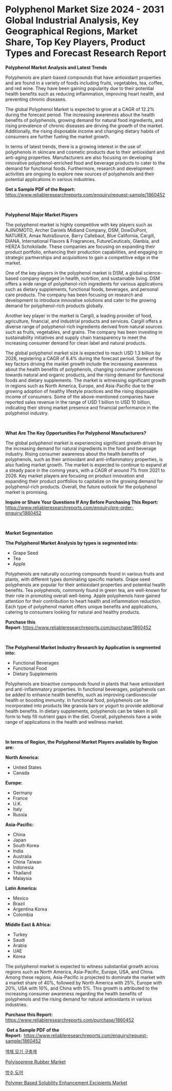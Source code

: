 <p><h1>Polyphenol Market Size 2024 - 2031 Global Industrial Analysis, Key Geographical Regions, Market Share, Top Key Players, Product Types and Forecast Research Report</h1></p><p><strong>Polyphenol Market Analysis and Latest Trends</strong></p>
<p><p>Polyphenols are plant-based compounds that have antioxidant properties and are found in a variety of foods including fruits, vegetables, tea, coffee, and red wine. They have been gaining popularity due to their potential health benefits such as reducing inflammation, improving heart health, and preventing chronic diseases.</p><p>The global Polyphenol Market is expected to grow at a CAGR of 12.2% during the forecast period. The increasing awareness about the health benefits of polyphenols, growing demand for natural food ingredients, and rising prevalence of chronic diseases are driving the growth of the market. Additionally, the rising disposable income and changing dietary habits of consumers are further fueling the market growth.</p><p>In terms of latest trends, there is a growing interest in the use of polyphenols in skincare and cosmetic products due to their antioxidant and anti-aging properties. Manufacturers are also focusing on developing innovative polyphenol-enriched food and beverage products to cater to the demand for functional foods. Furthermore, research and development activities are ongoing to explore new sources of polyphenols and their potential applications in various industries.</p></p>
<p><strong>Get a Sample PDF of the Report:&nbsp;</strong> <a href="https://www.reliableresearchreports.com/enquiry/request-sample/1860452">https://www.reliableresearchreports.com/enquiry/request-sample/1860452</a></p>
<p>&nbsp;</p>
<p><strong>Polyphenol Major Market Players</strong></p>
<p><p>The polyphenol market is highly competitive with key players such as AJINOMOTO, Archer Daniels Midland Company, DSM, DowDuPont, NATUREX, Amax NutraSource, Barry Callebaut, Blue California, Cargill, DIANA, International Flavors & Fragrances, FutureCeuticals, Glanbia, and HERZA Schokolade. These companies are focusing on expanding their product portfolio, enhancing their production capabilities, and engaging in strategic partnerships and acquisitions to gain a competitive edge in the market.</p><p>One of the key players in the polyphenol market is DSM, a global science-based company engaged in health, nutrition, and sustainable living. DSM offers a wide range of polyphenol-rich ingredients for various applications such as dietary supplements, functional foods, beverages, and personal care products. The company has been focusing on research and development to introduce innovative solutions and cater to the growing demand for polyphenol-rich products globally.</p><p>Another key player in the market is Cargill, a leading provider of food, agriculture, financial, and industrial products and services. Cargill offers a diverse range of polyphenol-rich ingredients derived from natural sources such as fruits, vegetables, and grains. The company has been investing in sustainability initiatives and supply chain transparency to meet the increasing consumer demand for clean label and natural products.</p><p>The global polyphenol market size is expected to reach USD 1.3 billion by 2026, registering a CAGR of 8.4% during the forecast period. Some of the key factors driving the market growth include the increasing awareness about the health benefits of polyphenols, changing consumer preferences towards natural and organic products, and the rising demand for functional foods and dietary supplements. The market is witnessing significant growth in regions such as North America, Europe, and Asia-Pacific due to the growing adoption of healthy lifestyle practices and the rising disposable income of consumers. Some of the above-mentioned companies have reported sales revenue in the range of USD 1 billion to USD 10 billion, indicating their strong market presence and financial performance in the polyphenol industry.</p></p>
<p>&nbsp;</p>
<p><strong>What Are The Key Opportunities For Polyphenol Manufacturers?</strong></p>
<p><p>The global polyphenol market is experiencing significant growth driven by the increasing demand for natural ingredients in the food and beverage industry. Rising consumer awareness about the health benefits of polyphenols, such as their antioxidant and anti-inflammatory properties, is also fueling market growth. The market is expected to continue to expand at a steady pace in the coming years, with a CAGR of around 7% from 2021 to 2026. Key market players are focusing on product innovation and expanding their product portfolios to capitalize on the growing demand for polyphenol-rich products. Overall, the future outlook for the polyphenol market is promising.</p></p>
<p><strong>Inquire or Share Your Questions If Any Before Purchasing This Report:</strong> <a href="https://www.reliableresearchreports.com/enquiry/pre-order-enquiry/1860452">https://www.reliableresearchreports.com/enquiry/pre-order-enquiry/1860452</a></p>
<p>&nbsp;</p>
<p><strong>Market Segmentation</strong></p>
<p><strong>The Polyphenol Market Analysis by types is segmented into:</strong></p>
<p><ul><li>Grape Seed</li><li>Tea</li><li>Apple</li></ul></p>
<p><p>Polyphenols are naturally occurring compounds found in various fruits and plants, with different types dominating specific markets. Grape seed polyphenols are popular for their antioxidant properties and potential health benefits. Tea polyphenols, commonly found in green tea, are well-known for their role in promoting overall well-being. Apple polyphenols have gained attention for their contribution to heart health and inflammation reduction. Each type of polyphenol market offers unique benefits and applications, catering to consumers looking for natural and healthy products.</p></p>
<p><strong>Purchase this Report:&nbsp;</strong><a href="https://www.reliableresearchreports.com/purchase/1860452">https://www.reliableresearchreports.com/purchase/1860452</a></p>
<p>&nbsp;</p>
<p><strong>The Polyphenol Market Industry Research by Application is segmented into:</strong></p>
<p><ul><li>Functional Beverages</li><li>Functional Food</li><li>Dietary Supplements</li></ul></p>
<p><p>Polyphenols are bioactive compounds found in plants that have antioxidant and anti-inflammatory properties. In functional beverages, polyphenols can be added to enhance health benefits, such as improving cardiovascular health or boosting immunity. In functional food, polyphenols can be incorporated into products like granola bars or yogurt to provide additional health benefits. In dietary supplements, polyphenols can be taken in pill form to help fill nutrient gaps in the diet. Overall, polyphenols have a wide range of applications in the health and wellness market.</p></p>
<p>&nbsp;</p>
<p><strong>In terms of Region, the Polyphenol Market Players available by Region are:</strong></p>
<p>
    <p> <strong> North America: </strong>
        <ul>
            <li>United States</li>
            <li>Canada</li>
        </ul>
        </p> 
    <p> <strong> Europe: </strong>
        <ul>
            <li>Germany</li>
            <li>France</li>
            <li>U.K.</li>
            <li>Italy</li>
            <li>Russia</li>
        </ul>
        </p> 
    <p> <strong> Asia-Pacific: </strong>
        <ul>
            <li>China</li>
            <li>Japan</li>
            <li>South Korea</li>
            <li>India</li>
            <li>Australia</li>
            <li>China Taiwan</li>
            <li>Indonesia</li>
            <li>Thailand</li>
            <li>Malaysia</li>
        </ul>
        </p> 
    <p> <strong> Latin America: </strong>
        <ul>
            <li>Mexico</li>
            <li>Brazil</li>
            <li>Argentina Korea</li>
            <li>Colombia</li>
        </ul>
        </p> 
    <p> <strong> Middle East & Africa: </strong>
        <ul>
            <li>Turkey</li>
            <li>Saudi</li>
            <li>Arabia</li>
            <li>UAE</li>
            <li>Korea</li>
        </ul>
    </p>
    </p>
<p><p>The polyphenol market is expected to witness substantial growth across regions such as North America, Asia-Pacific, Europe, USA, and China. Among these regions, Asia-Pacific is projected to dominate the market with a market share of 40%, followed by North America with 25%, Europe with 20%, USA with 10%, and China with 5%. This growth is attributed to the increasing consumer awareness regarding the health benefits of polyphenols and the rising demand for natural antioxidants in various industries.</p></p>
<p><strong>Purchase this Report: </strong><a href="https://www.reliableresearchreports.com/purchase/1860452">https://www.reliableresearchreports.com/purchase/1860452</a></p>
<p>&nbsp;<strong>Get a Sample PDF of the Report:&nbsp;&nbsp;</strong><a href="https://www.reliableresearchreports.com/enquiry/request-sample/1860452">https://www.reliableresearchreports.com/enquiry/request-sample/1860452</a></p>
<p><strong></strong></p>
<p><p><a href="https://medium.com/@vlcostes/%EC%95%A1%EC%B2%B4-%EB%AA%A8%EA%B8%B0-%ED%87%B4%EC%B9%98%EC%A0%9C-%EC%8B%9C%EC%9E%A5%EC%9D%80-%EC%8B%9C%EC%9E%A5-%EC%A0%90%EC%9C%A0%EC%9C%A8-%EC%8B%9C%EC%9E%A5-%ED%8A%B8%EB%A0%8C%EB%93%9C-%EB%B0%8F-%EC%8B%9C%EC%9E%A5-%EC%84%B1%EC%9E%A5%EC%97%90-%EB%8C%80%ED%95%9C-%EC%A0%95%EB%B3%B4%EB%A5%BC-%EC%A0%9C%EA%B3%B5%ED%95%A9%EB%8B%88%EB%8B%A4-8ce05ee39075">액체 모기 구충제</a></p><p><a href="https://github.com/redneck06/Market-Research-Report-List-2/blob/main/polyisoprene-rubber-market.md">Polyisoprene Rubber Market</a></p><p><a href="https://medium.com/@mujgankortalih/2024-2031-%EA%B8%B0%EA%B0%84%EC%9D%84-%EC%9C%84%ED%95%9C-%EB%B0%A9%EC%88%98-%EB%8F%84%EC%96%B4-%EC%8B%9C%EC%9E%A5-%EB%8F%99%ED%96%A5-%EB%B0%8F-%EC%8B%9C%EC%9E%A5-%EB%B6%84%EC%84%9D%EC%9D%84-%EC%98%88%EC%B8%A1%ED%95%A9%EB%8B%88%EB%8B%A4-6cb43672d02c">방수 도어</a></p><p><a href="https://github.com/peachesmcdowel1/Market-Research-Report-List-1/blob/main/polymer-based-solubility-enhancement-excipients-market.md">Polymer Based Solubility Enhancement Excipients Market</a></p></p>